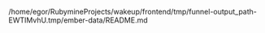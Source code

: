 /home/egor/RubymineProjects/wakeup/frontend/tmp/funnel-output_path-EWTIMvhU.tmp/ember-data/README.md